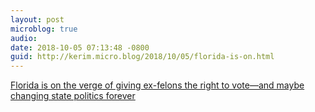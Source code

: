```yaml
---
layout: post
microblog: true
audio: 
date: 2018-10-05 07:13:48 -0800
guid: http://kerim.micro.blog/2018/10/05/florida-is-on.html
---
```

[Florida is on the verge of giving ex-felons the right to vote—and maybe changing state politics forever](https://www.motherjones.com/politics/2018/10/inside-the-unlikely-movement-that-could-restore-voting-rights-to-1-4-million-floridians/)
